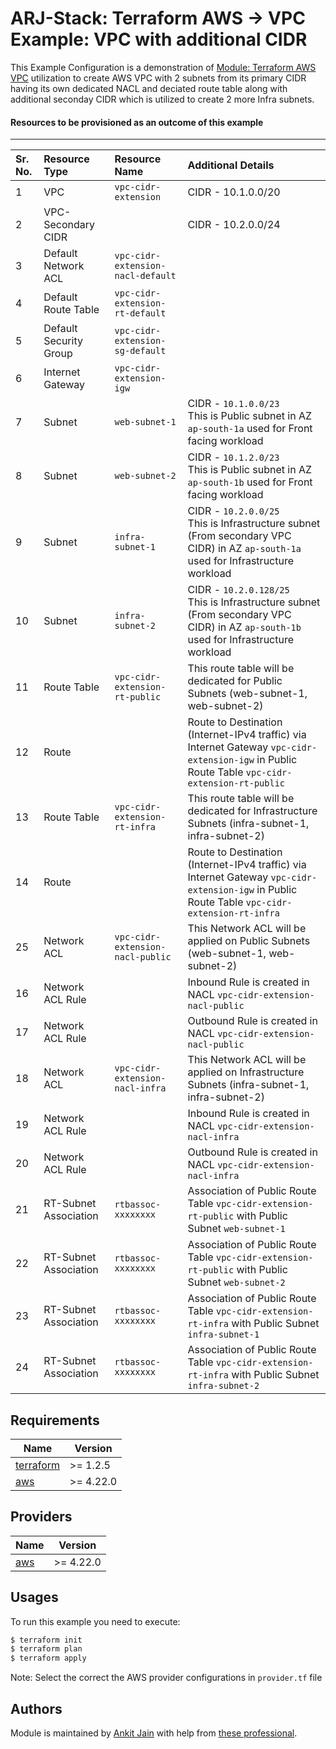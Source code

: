 # ARJ-Stack: Terraform AWS -> VPC Example: VPC with additional CIDR
 
This Example Configuration is a demonstration of [Module: Terraform AWS VPC](https://github.com/arjstack/terraform-aws-vpc) utilization to create AWS VPC with 2 subnets from its primary CIDR having its own dedicated NACL and deciated route table along with additional seconday CIDR which is utilized to create 2 more Infra subnets.

#### Resources to be provisioned as an outcome of this example
---

| Sr. No. | Resource Type | Resource Name | Additional Details |
|:------|:------|:------|:------|
| 1 | VPC | `vpc-cidr-extension` | CIDR - 10.1.0.0/20 |
| 2 | VPC-Secondary CIDR |  | CIDR - 10.2.0.0/24 |
| 3 | Default Network ACL | `vpc-cidr-extension-nacl-default` |  |
| 4 | Default Route Table | `vpc-cidr-extension-rt-default` |  |
| 5 | Default Security Group | `vpc-cidr-extension-sg-default` |  |
| 6 | Internet Gateway | `vpc-cidr-extension-igw` |  |
| 7 | Subnet | `web-subnet-1` | CIDR - `10.1.0.0/23`<br>This is Public subnet in AZ `ap-south-1a` used for Front facing workload |
| 8 | Subnet | `web-subnet-2` | CIDR - `10.1.2.0/23`<br>This is Public subnet in AZ `ap-south-1b` used for Front facing workload |
| 9 | Subnet | `infra-subnet-1` | CIDR - `10.2.0.0/25`<br>This is Infrastructure subnet (From secondary VPC CIDR) in AZ `ap-south-1a` used for Infrastructure workload |
| 10 | Subnet | `infra-subnet-2` | CIDR - `10.2.0.128/25`<br>This is Infrastructure subnet (From secondary VPC CIDR) in AZ `ap-south-1b` used for Infrastructure workload |
| 11 | Route Table | `vpc-cidr-extension-rt-public` | This route table will be dedicated for Public Subnets (web-subnet-1, web-subnet-2) | 
| 12 | Route |  | Route to Destination (Internet-IPv4 traffic) via Internet Gateway `vpc-cidr-extension-igw` in Public Route Table `vpc-cidr-extension-rt-public` |
| 13 | Route Table | `vpc-cidr-extension-rt-infra` | This route table will be dedicated for Infrastructure Subnets (infra-subnet-1, infra-subnet-2) | 
| 14 | Route |  | Route to Destination (Internet-IPv4 traffic) via Internet Gateway `vpc-cidr-extension-igw` in Public Route Table `vpc-cidr-extension-rt-infra` |
| 25 | Network ACL | `vpc-cidr-extension-nacl-public` | This Network ACL will be applied on Public Subnets (web-subnet-1, web-subnet-2) |
| 16 | Network ACL Rule |  | Inbound Rule is created in NACL `vpc-cidr-extension-nacl-public` |
| 17 | Network ACL Rule |  | Outbound Rule is created in NACL `vpc-cidr-extension-nacl-public` |
| 18 | Network ACL | `vpc-cidr-extension-nacl-infra` | This Network ACL will be applied on Infrastructure Subnets (infra-subnet-1, infra-subnet-2) |
| 19 | Network ACL Rule |  | Inbound Rule is created in NACL `vpc-cidr-extension-nacl-infra` |
| 20 | Network ACL Rule |  | Outbound Rule is created in NACL `vpc-cidr-extension-nacl-infra` |
| 21 | RT-Subnet Association | `rtbassoc-xxxxxxxx` | Association of Public Route Table `vpc-cidr-extension-rt-public` with Public Subnet `web-subnet-1` |
| 22 | RT-Subnet Association | `rtbassoc-xxxxxxxx` | Association of Public Route Table `vpc-cidr-extension-rt-public` with Public Subnet `web-subnet-2` |
| 23 | RT-Subnet Association | `rtbassoc-xxxxxxxx` | Association of Public Route Table `vpc-cidr-extension-rt-infra` with Public Subnet `infra-subnet-1` |
| 24 | RT-Subnet Association | `rtbassoc-xxxxxxxx` | Association of Public Route Table `vpc-cidr-extension-rt-infra` with Public Subnet `infra-subnet-2` |


## Requirements

| Name | Version |
|------|---------|
| <a name="requirement_terraform"></a> [terraform](#requirement\_terraform) | >= 1.2.5 |
| <a name="requirement_aws"></a> [aws](#requirement\_aws) | >= 4.22.0 |

## Providers

| Name | Version |
|------|---------|
| <a name="provider_aws"></a> [aws](#provider\_aws) | >= 4.22.0 |

## Usages

To run this example you need to execute:

```bash
$ terraform init
$ terraform plan
$ terraform apply
```

Note: Select the correct the AWS provider configurations in `provider.tf` file

## Authors

Module is maintained by [Ankit Jain](https://github.com/ankit-jn) with help from [these professional](https://github.com/arjstack/terraform-aws-examples/graphs/contributors).
